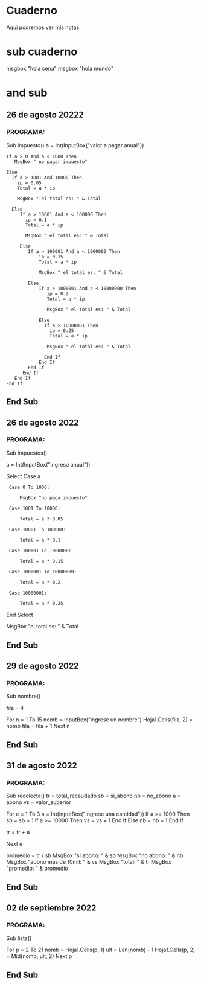 # Cuaderno
Aqui podremos ver mis notas 

# sub cuaderno
  msgbox "hola sena" 
  msgbox "hola mundo"
# and sub


## 26 de agosto 20222

### PROGRAMA:


Sub impuesto()
    a = Int(InputBox("valor a pagar anual"))
    
    If a > 0 And a < 1000 Then
       MsgBox " no pagar impuesto"
       
    Else
      If a > 1001 And 10000 Then
        ip = 0.05
        Total = a * ip
        
        MsgBox " el total es: " & Total
        
      Else
         If a > 10001 And a < 100000 Then
           ip = 0.1
           Total = a * ip
           
           MsgBox " el total es: " & Total
           
         Else
            If a > 100001 And a < 1000000 Then
                ip = 0.15
                Total = a * ip
                
                MsgBox " el total es: " & Total
              
            Else
                If a > 1000001 And a < 10000000 Then
                   ip = 0.2
                   Total = a * ip
                   
                   MsgBox " el total es: " & Total
                     
                Else
                  If a > 10000001 Then
                    ip = 0.25
                    Total = a * ip
                   
                   MsgBox " el total es: " & Total
                  
                  End If
                End If
            End If
          End If
       End If
    End If
End Sub
---

## 26 de agosto 2022

### PROGRAMA:

Sub impuestos()
 
 a = Int(InputBox("ingreso anual"))
  
  Select Case a
     
     Case 0 To 1000:
      
         MsgBox "no paga impuesto"
      
     Case 1001 To 10000:
     
         Total = a * 0.05
      
     Case 10001 To 100000:
      
         Total = a * 0.1
     
     Case 100001 To 1000000:
     
         Total = a * 0.15
      
     Case 1000001 To 10000000:
     
         Total = a * 0.2
      
     Case 10000001:
      
         Total = a * 0.25
     
  End Select
    
 MsgBox "el total es: " & Total

End Sub
---

## 29 de agosto 2022

### PROGRAMA:

Sub nombre()
 
 fila = 4
 
 For n = 1 To 15
    nomb = InputBox("ingrese un nombre")
    Hoja1.Cells(fila, 2) = nomb
    fila = fila + 1
 Next n
 
End Sub
---

## 31 de agosto 2022

### PROGRAMA:

Sub recolecta()
 tr = total_recaudado
 sb = si_abono
 nb = no_abono
 a = abono
 vs = valor_superior
 
 For e = 1 To 3
  a = Int(InputBox("ingrese una cantidad"))
    If a >= 1000 Then
        sb = sb + 1
      If a >= 10000 Then
        vs = vs + 1
      End If
    Else
      nb = nb + 1
    End If
    
  tr = tr + a
 
 Next e
 
 promedio = tr / sb
 MsgBox "si abono: " & sb
 MsgBox "no abono: " & nb
 MsgBox "abono mas de 10mil: " & vs
 MsgBox "total: " & tr
 MsgBox "promedio: " & promedio
 
End Sub
---

## 02 de septiembre 2022


### PROGRAMA:

Sub lista()

  For p = 2 To 21
     nomb = Hoja1.Cells(p, 1)
     ult = Len(nomb) - 1
     Hoja1.Cells(p, 2) = Mid(nomb, ult, 2)
  Next p
  
End Sub
---
